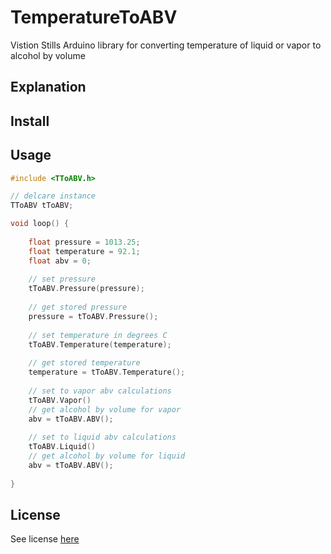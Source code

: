 # TemperatureToABV

Vistion Stills Arduino library for converting temperature of liquid or vapor to alcohol by volume

## Explanation

## Install

## Usage
```c++
#include <TToABV.h>

// delcare instance
TToABV tToABV;

void loop() {
	
	float pressure = 1013.25;
	float temperature = 92.1;
	float abv = 0;
	
	// set pressure
	tToABV.Pressure(pressure);
	
	// get stored pressure
	pressure = tToABV.Pressure();
	
	// set temperature in degrees C
	tToABV.Temperature(temperature);
	
	// get stored temperature
	temperature = tToABV.Temperature();
	
	// set to vapor abv calculations
	tToABV.Vapor()
	// get alcohol by volume for vapor
	abv = tToABV.ABV();
	
	// set to liquid abv calculations
	tToABV.Liquid()	
	// get alcohol by volume for liquid
	abv = tToABV.ABV();	
	
}
```

## License
See license [here](../master/LICENSE)
